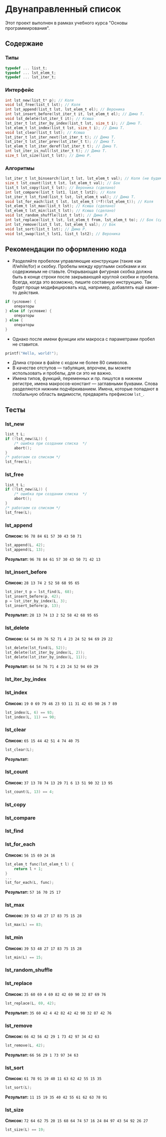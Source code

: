 # Двунаправленный список
Этот проект выполнен в рамках учебного курса "Основы программирования".

## Содержаие
### Типы
```c
typedef ... list_t;
typedef ... lst_elem_t;
typedef ... lst_iter_t;
```

### Интерфейс
```c
int lst_new(list_t* p); // Коля
void lst_free(list_t lst); // Коля
int lst_append(list_t lst, lst_elem_t el); // Вероника
int lst_insert_before(lst_iter_t it, lst_elem_t el); // Дима Т.
void lst_delete(lst_iter_t it); // Ксюша
lst_iter_t lst_iter_by_index(list_t lst, size_t i); // Дима Т.
lst_elem_t lst_index(list_t lst, size_t i); // Дима Т.
void lst_clear(list_t lst); // Ксюша
lst_iter_t lst_iter_next(lst_iter_t t); // Дима Т.
lst_iter_t lst_iter_prev(lst_iter_t t); // Дима Т.
lst_elem_t lst_iter_deref(lst_iter_t t); // Дима Т.
int lst_iter_is_null(lst_iter_t t); // Дима Т.
size_t lst_size(list_t lst); // Дима Р.
```

### Алгоритмы
```c
lst_iter_t lst_binsearch(list_t lst, lst_elem_t val); // Коля (не будем делать)
size_t lst_count(list_t lst, lst_elem_t val); // Бок
list_t lst_copy(list_t lst); // Вероника (сделано)
int lst_compare(list_t lst1, list_t lst2); // Коля
lst_iter_t lst_find(list_t lst, lst_elem_t val); // Дима Т.
void lst_for_each(list_t lst, lst_elem_t (*f)(lst_elem_t)); // Коля
lst_elem_t lst_max(list_t lst); // Ксюша (сделано)
lst_elem_t lst_min(list_t lst); // Ксюша (сделано)
void lst_random_shuffle(list_t lst); // Дима Р.
int lst_replace(list_t lst, lst_elem_t from, lst_elem_t to); // Бок (сделано)
int lst_remove(list_t lst, lst_elem_t val); // Бок
void lst_sort(list_t lst); // Дима Р.
void lst_swap(list_t lst1, list_t lst2); // Вероника
```

## Рекомендации по оформлению кода
 * Разделяйте пробелом управляющие конструкции (такие как if/while/for) и скобку. Пробелы между круглыми скобками и их содержимым не ставьте. Открывающая фигурная скобка должна быть в конце строки после закрывающей круглой скобки и пробела. Всегда, когда это возможно, пишите составную инструкцию. Так будет проще модифицировать код, например, добавлять ещё какие-то действия.
```c
if (условие) {
	операторы
} else if (условие) {
	операторы
} else {
	операторы
}
```
 * Однако после имени функции или макроса с параметрами пробел не ставится.
```c
printf("Hello, world!");
```
 * Длина строки в файле с кодом не более 80 символов.
 * В качестве отступов — табуляция, впрочем, вы можете использовать и пробелы, для си это не важно.
 * Имена типов, функций, переменных и пр. пишутся в нижнем регистре, имена макросов-констант — заглавными буквами. Слова разделяются нижним подчёркиванием. Имена, которые попадают в глобальную область видимости, предварять префиксом `lst_`.

## Тесты
### lst_new
<!-- doctest: run -->
```c
list_t L;
if (!lst_new(&L)) {
	/* ошибка при создании списка  */
	abort();
}
/* работаем со списком */
lst_free(L);
```

### lst_free
<!-- doctest: pass -->
```c
list_t L;
if (!lst_new(&L)) {
	/* ошибка при создании списка  */
	abort();
}
/* работаем со списком */
lst_free(L);
```

### lst_append
<!-- doctest: before -->
**Список:** `96 78 84 61 57 30 43 50 71`

<!-- doctest: code -->
```c
lst_append(L, 42);
lst_append(L, 13);
```

<!-- doctest: after -->
**Результат:** `96 78 84 61 57 30 43 50 71 42 13`

### lst_insert_before
<!-- doctest: before -->
**Список:** `28 13 74 2 52 58 68 95 65`

<!-- doctest: code -->
```c
lst_iter_t p = lst_find(L, 68);
lst_insert_before(p, 42);
p = lst_iter_by_index(L, 3);
lst_insert_before(p, 13);
```

<!-- doctest: after -->
**Результат:** `28 13 74 13 2 52 58 42 68 95 65`

### lst_delete
<!-- doctest: before -->
**Список:** `64 54 89 76 52 71 4 23 24 52 94 69 29 22`

<!-- doctest: code -->
```c
lst_delete(lst_find(L, 52));
lst_delete(lst_iter_by_index(L, 2));
lst_delete(lst_iter_by_index(L, 11));
```

<!-- doctest: after -->
**Результат:** `64 54 76 71 4 23 24 52 94 69 29`

### lst_iter_by_index
### lst_index
<!-- doctest: before -->
**Список:** `19 0 69 79 46 23 93 11 31 42 65 90 26 7 89`

<!-- doctest: assert -->
```c
lst_index(L, 6) == 93;
lst_index(L, 11) == 90;
```

### lst_clear
<!-- doctest: pass -->
**Список:** `65 15 44 42 51 4 74 40 75`

<!-- doctest: pass -->
```c
lst_clear(L);
```

<!-- doctest: after -->
**Результат:** ` `

### lst_count
<!-- doctest: before -->
**Список:** `37 13 78 74 13 29 71 6 13 51 90 32 13 95`

<!-- doctest: assert -->
```c
lst_count(L, 13) == 4;
```

### lst_copy
### lst_compare
### lst_find
### lst_for_each
<!-- doctest: pass -->
**Список:** `56 15 69 24 16`

<!-- doctest: pass -->
```c
lst_elem_t func(lst_elem_t l) {
	return l + 1;
}
...
lst_for_each(L, func);
```

<!-- doctest: pass -->
**Результат:** `57 16 70 25 17`

### lst_max
<!-- doctest: before -->
**Список:** `39 53 48 27 17 83 75 15 28`

<!-- doctest: assert -->
```c
lst_max(L) == 83;
```

### lst_min
<!-- doctest: before -->
**Список:** `39 53 48 27 17 83 75 15 28`

<!-- doctest: assert -->
```c
lst_min(L) == 15;
```

### lst_random_shuffle
### lst_replace
<!-- doctest: before -->
**Список:** `35 60 69 4 69 82 42 69 90 32 87 69 76`

<!-- doctest: code -->
```c
lst_replace(L, 69, 42);
```

<!-- doctest: after -->
**Результат:** `35 60 42 4 42 82 42 42 90 32 87 42 76`

### lst_remove
<!-- doctest: pass -->
**Список:** `66 42 56 42 29 1 73 42 97 34 42 63`

<!-- doctest: pass -->
```c
lst_remove(L, 42);
```

<!-- doctest: after -->
**Результат:** `66 56 29 1 73 97 34 63`

### lst_sort
<!-- doctest: pass -->
**Список:** `61 78 91 19 40 11 63 62 42 55 15 35`

<!-- doctest: pass -->
```c
lst_sort(L);
```

<!-- doctest: after -->
**Результат:** `11 15 19 35 40 42 55 61 62 63 78 91`


### lst_size
<!-- doctest: before -->
**Список:** `72 64 62 75 20 15 68 64 74 57 16 24 84 97 43 54 92 26 27`

<!-- doctest: assert -->
```c
lst_size(L) == 19;
```
